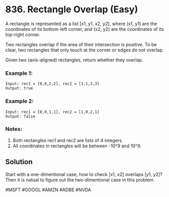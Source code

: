 # 836. Rectangle Overlap (Easy)

A rectangle is represented as a list [x1, y1, x2, y2], where (x1, y1) are the coordinates of its bottom-left corner, and (x2, y2) are the coordinates of its top-right corner.

Two rectangles overlap if the area of their intersection is positive.  To be clear, two rectangles that only touch at the corner or edges do not overlap.

Given two (axis-aligned) rectangles, return whether they overlap.

### Example 1:
```
Input: rec1 = [0,0,2,2], rec2 = [1,1,3,3]
Output: true
```

### Example 2:
```
Input: rec1 = [0,0,1,1], rec2 = [1,0,2,1]
Output: false
```

### Notes:
1. Both rectangles rec1 and rec2 are lists of 4 integers.
2. All coordinates in rectangles will be between -10^9 and 10^9.

## Solution
Start with a one-dimentional case, how to check [x1, x2] overlaps [y1, y2]? Then it is natual to figure out the two-dimentional case in this problem.

#MSFT #GOOGL #AMZN #ADBE #NVDA
